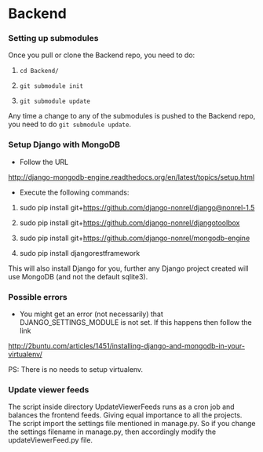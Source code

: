 Backend
==============

### Setting up submodules
Once you pull or clone the Backend repo, you need to do:

1. `cd Backend/`

2. `git submodule init`

3. `git submodule update`


Any time a change to any of the submodules is pushed to the Backend repo, you
need to do `git submodule update`.

### Setup Django with MongoDB
* Follow the URL

http://django-mongodb-engine.readthedocs.org/en/latest/topics/setup.html

* Execute the following commands:

1. sudo pip install git+https://github.com/django-nonrel/django@nonrel-1.5

2. sudo pip install git+https://github.com/django-nonrel/djangotoolbox

3. sudo pip install git+https://github.com/django-nonrel/mongodb-engine

4. sudo pip install djangorestframework


This will also install Django for you, further any Django project created will use MongoDB (and not the default sqlite3).

### Possible errors
* You might get an error (not necessarily) that DJANGO_SETTINGS_MODULE is not set. If this happens then follow the link

http://2buntu.com/articles/1451/installing-django-and-mongodb-in-your-virtualenv/

PS: There is no needs to setup virtualenv.

### Update viewer feeds

The script inside directory UpdateViewerFeeds runs as a cron job and balances the frontend feeds. Giving equal importance to all the projects. The script import the settings file mentioned in manage.py. So if you change the settings filename in manage.py, then accordingly modify the updateViewerFeed.py file. 
